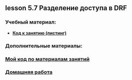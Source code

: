 ## lesson 5.7 Разделение доступа в DRF

### Учебный материал:

- **[Код к занятию (листинг)](../DJ_code/auth)**

### Дополнительные материалы:

### [Мой код по материалам занятий](../lesson_5.1/dj_proect/)

### [Домашняя работа](../dj-homeworks/3.3-permissions/)
